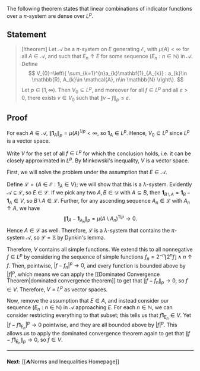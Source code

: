 The following theorem states that linear combinations of indicator functions over a $\pi$-system are dense over $L^{p}$. 

## Statement

> [!theorem]
> Let $\mathcal{A}$ be a $\pi$-system on $E$ generating $\mathcal{E}$, with $\mu(A)<\infty$ for all $A\in \mathcal{A}$, and such that $E_{n}\uparrow E$ for some sequence $(E_{n}:n\in \mathbb{N})$ in $\mathcal{A}$. Define
> $$
> V_{0}=\left\{  \sum_{k=1}^{n}a_{k}\mathbf{1}_{A_{k}} : a_{k}\in \mathbb{R}, A_{k}\in \mathcal{A}, n\in \mathbb{N} \right\}.
> $$
> Let $p \in[1,\infty)$. Then $V_{0}\subseteq L^p$, and moreover for all $f\in L^{p}$ and all $\varepsilon>0$, there exists $v\in V_{0}$ such that $\| v-f \|_{p}\leq\varepsilon$.

## Proof

For each $A\in \mathcal{A}$, $\| \mathbf{1}_{A} \|_{p}=\mu(A)^{1 / p}<\infty$, so $\mathbf{1}_{A}\in L^{p}$. Hence, $V_{0}\subseteq L^{p}$ since $L^{p}$ is a vector space.

Write $V$ for the set of all $f\in L^{p}$ for which the conclusion holds, i.e. it can be closely approximated in $L^{p}$. By Minkowski's inequality, $V$ is a vector space.

First, we will solve the problem under the assumption that $E\in \mathcal{A}$.

Define $\mathcal{L}=\{ A\in \mathcal{E} : \mathbf{1}_{A}\in V \}$; we will show that this is a $\lambda$-system. Evidently $\mathcal{A}\subseteq \mathcal{L}$, so $E\in \mathcal{L}$. If we pick any two $A,B\in \mathcal{D}$ with $A\subseteq B$, then $\mathbf{1}_{B\setminus A}=\mathbf{1}_{B}-\mathbf{1}_{A}\in V$, so $B\setminus A\in \mathcal{L}$. Further, for any ascending sequence $A_{n}\in \mathcal{L}$ with $A_{n}\uparrow A$, we have
$$
\| \mathbf{1}_{A}-\mathbf{1}_{A_{n}} \|_{p} = \mu(A\setminus A_{n})^{1/p}\to 0.
$$
Hence $A\in \mathcal{L}$ as well. Therefore, $\mathcal{L}$ is a $\lambda$-system that contains the $\pi$-system $\mathcal{A}$, so $\mathcal{L}=\mathbb{E}$ by Dynkin's lemma.

Therefore, $V$ contains all simple functions. We extend this to all nonnegative $f\in L^{p}$ by considering the sequence of simple functions $f_{n}=2^{-n}\lfloor 2^{n}f \rfloor\land n \uparrow f$. Then, pointwise, $|f-f_{n}|^{p}\to 0$, and every function is bounded above by $|f|^{p}$, which means we can apply the [[Dominated Convergence Theorem|dominated convergence theorem]] to get that $\| f-f_{n} \|_{p}\to 0$, so $f\in V$. Therefore, $V=L^{p}$ as vector spaces.

Now, remove the assumption that $E\in A$, and instead consider our sequence $(E_{n}:n\in \mathbb{N})$ in $\mathcal{A}$ approaching $E$. For each $n\in \mathbb{N}$, we can consider restricting everything to that subset; this tells us that $f\mathbf{1}_{E_{n}}\in V$. Yet $|f-f\mathbf{1}_{E_{n}}|^{p}\to 0$ pointwise, and they are all bounded above by $|f|^{p}$. This allows us to apply the dominated convergence theorem again to get that $\| f-f\mathbf{1}_{E_{n}} \|_{p}\to 0$, so $f\in V$.

---

**Next:** [[⛺Norms and Inequalities Homepage]]